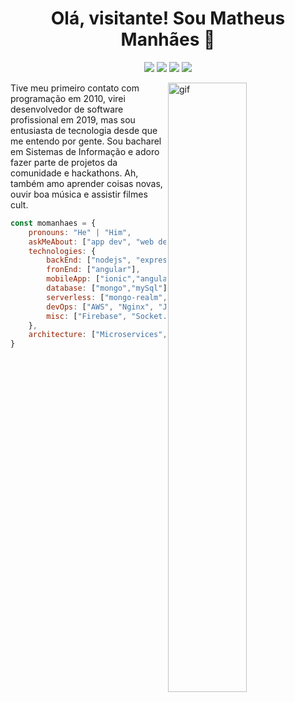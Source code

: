 <h1 align="center">Olá, visitante! Sou Matheus Manhães 👋</h1>

<p align="center">
    <a href="https://twitter.com/momanhaes"><img src="https://img.shields.io/badge/Twitter-1DA1F2?style=for-the-badge&logo=twitter&logoColor=white"/></a>
    <a href="https://www.facebook.com/momanhaes"><img src="https://img.shields.io/badge/Facebook-1877F2?style=for-the-badge&logo=facebook&logoColor=white"/></a>
    <a href="https://www.linkedin.com/in/mmanhaes/"><img src="https://img.shields.io/badge/LinkedIn-0077B5?style=for-the-badge&logo=linkedin&logoColor=white"/></a>
    <a href="https://www.instagram.com/mmatheuus/"><img src="https://img.shields.io/badge/Instagram-E4405F?style=for-the-badge&logo=instagram&logoColor=white"/></a>
</p>

<img alt="gif" src="https://media.giphy.com/media/MC6eSuC3yypCU/giphy.gif" align="right" width="50%" />

Tive meu primeiro contato com programação em 2010, virei desenvolvedor de software profissional em 2019, mas sou entusiasta de tecnologia desde que me entendo por gente. Sou bacharel em Sistemas de Informação e adoro fazer parte de projetos da comunidade e hackathons. Ah, também amo aprender coisas novas, ouvir boa música e assistir filmes cult.

```javascript
const momanhaes = {
    pronouns: "He" | "Him",
    askMeAbout: ["app dev", "web dev", "tech"],
    technologies: {
        backEnd: ["nodejs", "express", "C#"],
        fronEnd: ["angular"],
        mobileApp: ["ionic","angular"],
        database: ["mongo","mySql"],
        serverless: ["mongo-realm","aws-lambda"],
        devOps: ["AWS", "Nginx", "Jenkins"],
        misc: ["Firebase", "Socket.IO"]
    },
    architecture: ["Microservices", "Event-Driven", "Single Page Applications"],
}
```
